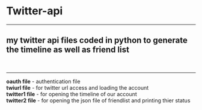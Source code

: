<H1>Twitter-api</H1>
<hr/>
<h2>my twitter api files coded in python to generate the timeline as well as friend list</h2> <br/>
<hr/>
	<b>oauth file</b>    - authentication file <br/>
	<b>twiurl file</b>   - for twitter url access and loading the account<br/>
	<b>twitter1 file</b> - for opening the timeline of our account<br/>
	<b>twitter2 file</b> - for opening the json file of friendlist and printing thier status</br>
